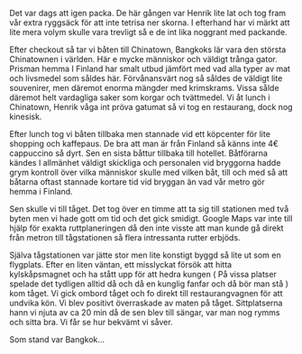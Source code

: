 Det var dags att igen packa. De här gången 
var Henrik lite lat och tog fram vår extra ryggsäck
för att inte tetrisa ner skorna. I efterhand har vi märkt
att lite mera volym skulle vara trevligt så e de int lika noggrant med packande.

Efter checkout så tar vi båten till Chinatown,
Bangkoks lär vara den största Chinatownen i världen.
Här e mycke människor och väldigt trånga gator. Prisman hemma I Finland
har smalt utbud jämfört med vad alla typer av mat och livsmedel som såldes här.
Förvånansvärt nog så såldes de väldigt lite souvenirer,
men däremot enorma mängder med krimskrams. Vissa sålde däremot
helt vardagliga saker som korgar och tvättmedel.
Vi åt lunch i Chinatown, Henrik våga int pröva gatumat
så vi tog en restaurang, dock nog kinesisk.

Efter lunch tog vi båten tillbaka men stannade vid
ett köpcenter för lite shopping och kaffepaus.
De bra att man är från Finland så känns inte 4€ cappuccino 
så dyrt. Sen en sista båttur tillbaka till hotellet.
Båtförarna kändes I allmänhet väldigt skickliga och
personalen vid bryggorna hadde grym kontroll 
över vilka människor skulle med vilken båt, till och med 
så att båtarna oftast stannade kortare tid vid bryggan
än vad vår metro gör hemma i Finland.

Sen skulle vi till tåget. Det tog över en timme att ta sig
till stationen med två byten men vi hade gott om tid
och det gick smidigt. Google Maps var inte till hjälp
för exakta ruttplaneringen då den inte visste
att man kunde gå direkt från metron till tågstationen så flera intressanta 
rutter erbjöds.

Själva tågstationen var jätte stor men lite konstigt byggd så lite ut som en flygplats. Efter en liten väntan, ett misslyckat försök att hitta kylskåpsmagnet och ha stått upp för att hedra kungen ( På vissa platser spelade det tydligen alltid då och då en kunglig fanfar och då bör man stå ) kom tåget. Vi gick ombord tåget och fo direkt till restaurangvagnen för att undvika kön. Vi blev positivt överraskade av maten på tåget.
Sittplatserna hann vi njuta av ca 20 min då de sen blev till sängar, var man nog rymms och sitta bra.
Vi får se hur bekvämt vi såver.

Som stand var Bangkok...

